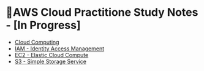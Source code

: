 # 📝AWS Cloud Practitione Study Notes - [In Progress]

- [Cloud Computing](notes/cloud-computing/README.md)
- [IAM - Identity Access Management](notes/iam/README.md)
- [EC2 - Elastic Cloud Compute](notes/ec2/README.md)
- [S3 - Simple Storage Service](notes/s3/README.md)
